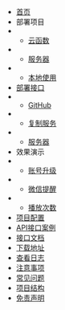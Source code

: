 <!-- docs/_sidebar.md --> 

* [首页](/  "网易云升级服务")
* 部署项目
* * [云函数](python/cloud "使用云函数部署")
* * [服务器](python/server "使用云函数部署")
* * [本地使用](python/local "本地部署")
* [部署接口](api/ "API接口的使用")
* * [GitHub](api/github "使用GitHub部署API")
* * [复制服务](api/remix "使用Glitch的remix部署API")
* * [服务器](api/server "使用服务器部署API")
* 效果演示
* * [账号升级](show/up "账号升级页面演示")
* * [微信提醒](show/wechat "微信推送消息")
* * [播放次数](show/count "刷单曲播放次数")
* [项目配置](config/)
* [API接口案例](demo/)
* [接口文档](document/)
* [下载地址](download/)
* [查看日志](log/)
* [注意事项](attention/)
* [常见问题](question/)
* [项目结构](structure/)
* [免责声明](statement/)